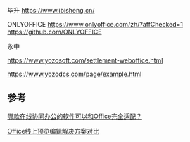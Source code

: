 毕升 https://www.ibisheng.cn/

ONLYOFFICE https://www.onlyoffice.com/zh/?affChecked=1 https://github.com/ONLYOFFICE

永中 

https://www.yozosoft.com/settlement-weboffice.html

https://www.yozodcs.com/page/example.html

## 参考

[哪款在线协同办公的软件可以和Office完全适配？](https://www.zhihu.com/question/274146208)

[Office线上预览编辑解决方案对比](https://cloud.tencent.com/developer/article/1420677)